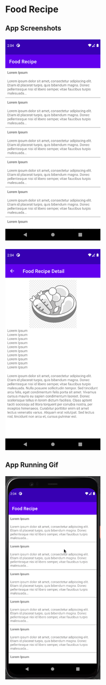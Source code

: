# Food Recipe


## App Screenshots

### <img src="./initial_screen.png" width=300 />

### <img src="./food_recipe_detail.png" width=300 />


## App Running Gif

### <img src="./food_recipe.gif" width=300 />